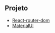 ## Projeto

- [React-router-dom](https://reactrouter.com/en/v6.3.0/getting-started/installation)
- [MaterialUI](https://mui.com/pt/)
  